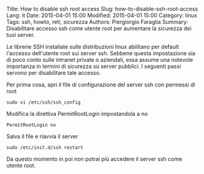 Title: How to disable ssh root access
Slug: how-to-disable-ssh-root-access
Lang: it
Date: 2015-04-01 15:00
Modified: 2015-04-01 15:00
Category: linux
Tags: ssh, howto, reti, sicurezza
Authors: Piergiorgio Faraglia
Summary: Disabilitare accesso ssh come utente root per aumentare la sicurezza dei tuoi server.

Le librerie SSH installate sulle distribuzioni linux abilitano per default l'accesso dell'utente root sui server ssh.
Sebbene questa impostazione sia di poco conto sulle intranet private o aziendali, essa assume una notevole importanza in termini di sicurezza su server pubblici.
I seguenti passi servono per disabilitare tale accesso.

Per prima cosa, apri il file di configurazione del server ssh con permessi di root

    sudo vi /etc/ssh/ssh_config

Modifica la direttiva PermitRootLogin impostandola a no

    PermitRootLogin no

Salva il file e riavvia il server

    sudo /etc/init.d/ssh restart

Da questo momento in poi non potrai più accedere il server ssh come utente root.
